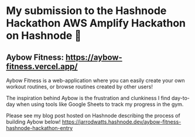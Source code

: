 # My submission to the Hashnode Hackathon AWS Amplify Hackathon on Hashnode 🥳

## Aybow Fitness: https://aybow-fitness.vercel.app/

Aybow Fitness is a web-application where you can easily create your own workout routines, or browse routines created by other users!

The inspiration behind Aybow is the frustration and clunkiness I find day-to-day when using tools like Google Sheets to track my progress in the gym.

Please see my blog post hosted on Hashnode describing the process of building Aybow below!
https://jarrodwatts.hashnode.dev/aybow-fitness-hashnode-hackathon-entry

